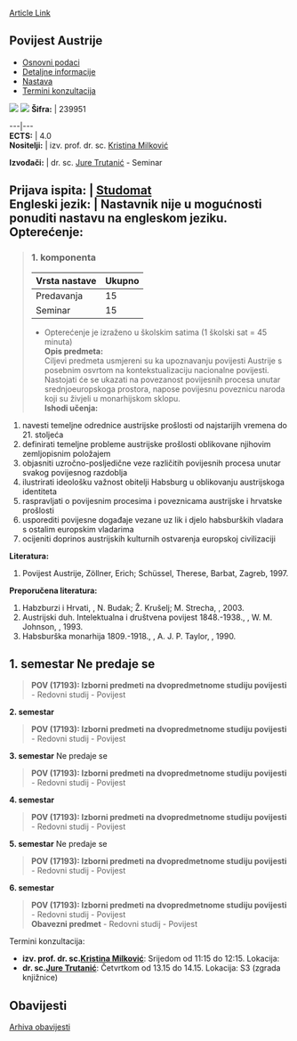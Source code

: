 [Article Link](https://www.fhs.hr/predmet/povaus_a)

## Povijest Austrije
  * [Osnovni podaci](https://www.fhs.hr/predmet/povaus_a#v1id-904859_250169_1_0 "Osnovni podaci")
  * [Detaljne informacije](https://www.fhs.hr/predmet/povaus_a#v1id-904859_250169_1_1 "Detaljne informacije")
  * [Nastava](https://www.fhs.hr/predmet/povaus_a#v1id-904859_250169_1_2 "Nastava")
  * [Termini konzultacija](https://www.fhs.hr/predmet/povaus_a#v1id-904859_250169_1_3 "Termini konzultacija")


[![](https://www.fhs.hr/img/flags/gif/hr.gif)](https://www.fhs.hr/predmet/povaus_a) [![](https://www.fhs.hr/img/flags/gif/gb.gif)](https://www.fhs.hr/en/course/hoa_b)
**Šifra:** |  239951  
  
---|---  
**ECTS:** |  4.0   
**Nositelji:** |  izv. prof. dr. sc. [Kristina Milković](https://www.fhs.hr/djelatnik/kristina.milkovic)   
  
**Izvođači:** |  dr. sc. [Jure Trutanić](https://www.fhs.hr/djelatnik/jure.trutanic) - Seminar  
  
**Prijava ispita:** |  [Studomat](http://www.isvu.hr/studomat)  
**Engleski jezik:** |  Nastavnik nije u mogućnosti ponuditi nastavu na engleskom jeziku.   
**Opterećenje:**  
---  
> ### 1. komponenta
> | Vrsta nastave | Ukupno  
> ---|---  
> Predavanja | 15  
> Seminar | 15  
> * Opterećenje je izraženo u školskim satima (1 školski sat = 45 minuta)   
**Opis predmeta:**  
> Ciljevi predmeta usmjereni su ka upoznavanju povijesti Austrije s posebnim osvrtom na kontekstualizaciju nacionalne povijesti. Nastojati će se ukazati na povezanost povijesnih procesa unutar srednjoeuropskoga prostora, napose povijesnu poveznicu naroda koji su živjeli u monarhijskom sklopu.  
**Ishodi učenja:**  
  1. navesti temeljne odrednice austrijske prošlosti od najstarijih vremena do 21. stoljeća
  2. definirati temeljne probleme austrijske prošlosti oblikovane njihovim zemljopisnim položajem
  3. objasniti uzročno-posljedične veze različitih povijesnih procesa unutar svakog povijesnog razdoblja
  4. ilustrirati ideološku važnost obitelji Habsburg u oblikovanju austrijskoga identiteta
  5. raspravljati o povijesnim procesima i poveznicama austrijske i hrvatske prošlosti
  6. usporediti povijesne događaje vezane uz lik i djelo habsburških vladara s ostalim europskim vladarima
  7. ocijeniti doprinos austrijskih kulturnih ostvarenja europskoj civilizaciji

  
**Literatura:**  
  1. Povijest Austrije, Zöllner, Erich; Schüssel, Therese, Barbat, Zagreb, 1997. 

  
**Preporučena literatura:**  
  1. Habzburzi i Hrvati, , N. Budak; Ž. Krušelj; M. Strecha, , 2003.
  2. Austrijski duh. Intelektualna i društvena povijest 1848.-1938., , W. M. Johnson, , 1993.
  3. Habsburška monarhija 1809.-1918., , A. J. P. Taylor, , 1990.

  
**1. semestar** Ne predaje se  
---  
> **POV (17193): Izborni predmeti na dvopredmetnome studiju povijesti** - Redovni studij - Povijest  
>   
  
**2. semestar**  
> **POV (17193): Izborni predmeti na dvopredmetnome studiju povijesti** - Redovni studij - Povijest  
>   
  
**3. semestar** Ne predaje se  
> **POV (17193): Izborni predmeti na dvopredmetnome studiju povijesti** - Redovni studij - Povijest  
>   
  
**4. semestar**  
> **POV (17193): Izborni predmeti na dvopredmetnome studiju povijesti** - Redovni studij - Povijest  
>   
  
**5. semestar** Ne predaje se  
> **POV (17193): Izborni predmeti na dvopredmetnome studiju povijesti** - Redovni studij - Povijest  
>   
  
**6. semestar**  
> **POV (17193): Izborni predmeti na dvopredmetnome studiju povijesti** - Redovni studij - Povijest  
>  **Obavezni predmet** - Redovni studij - Povijest  
>   
Termini konzultacija: 
  * **izv. prof. dr. sc.[Kristina Milković](https://www.fhs.hr/djelatnik/kristina.milkovic)**: 
Srijedom od 11:15 do 12:15.
Lokacija: 
  * **dr. sc.[Jure Trutanić](https://www.fhs.hr/djelatnik/jure.trutanic)**: 
Četvrtkom od 13.15 do 14.15.
Lokacija: S3 (zgrada knjižnice) 


## Obavijesti
[Arhiva obavijesti](https://www.fhs.hr/predmet/povaus_a?@=21izn#news_122228 "Arhiva obavijesti")
